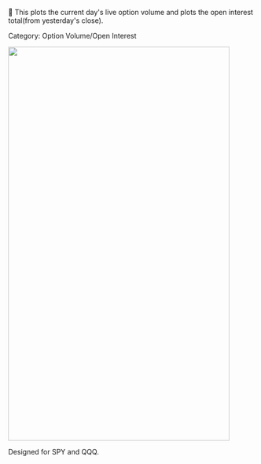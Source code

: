 🚀 This plots the current day's live option volume and plots the open interest total(from yesterday's close).

Category: Option Volume/Open Interest

<img src="https://user-images.githubusercontent.com/75052782/203657718-b908e2e4-925b-49bb-91c3-23ba76b43882.png" width="450" height="800">

Designed for SPY and QQQ.
